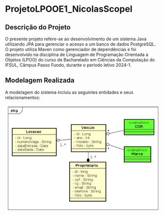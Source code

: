# ProjetoLPOOE1_NicolasScopel


## Descrição do Projeto
O presente projeto refere-se ao desenvolvimento de um sistema Java utilizando JPA para gerenciar o acesso a um banco de dados PostgreSQL. O projeto utiliza Maven como gerenciador de dependências e foi desenvolvido na disciplina de Linguagem de Programação Orientada a Objetos (LPOO) do curso de Bacharelado em Ciências da Computação do IFSUL, Câmpus Passo Fundo, durante o período letivo 2024-1.



## Modelagem Realizada
A modelagem do sistema incluiu as seguintes entidades e seus relacionamentos:

![Modelagem](img/modelagem.jpg)
